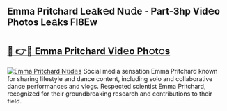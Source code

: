 ## Emma Pritchard Le𝚊k𝚎d N𝚞𝚍e - Part-3hp Vid𝚎o Photos Le𝚊ks Fl8Ew

# <h2><a href="http://fbbjssp.evod.top/?m=Emma+Pritchard">🔗 👉🔴 Emma Pritchard Vid𝚎o Ph𝚘t𝚘s</a></h2>

[![Emma Pritchard N𝚞d𝚎s](https://i.imgur.com/8V9OHl7.gif)](http://fbbjssp.evod.top/?m=Emma+Pritchard)
Social media sensation Emma Pritchard known for sharing lifestyle and dance content, including solo and collaborative dance performances and vlogs. Respected scientist Emma Pritchard, recognized for their groundbreaking research and contributions to their field. 
